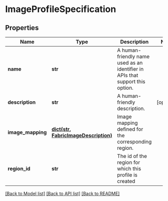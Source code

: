 # ImageProfileSpecification

## Properties
Name | Type | Description | Notes
------------ | ------------- | ------------- | -------------
**name** | **str** | A human-friendly name used as an identifier in APIs that support this option. | 
**description** | **str** | A human-friendly description. | [optional] 
**image_mapping** | [**dict(str, FabricImageDescription)**](FabricImageDescription.md) | Image mapping defined for the corresponding region. | 
**region_id** | **str** | The id of the region for which this profile is created | 

[[Back to Model list]](../README.md#documentation-for-models) [[Back to API list]](../README.md#documentation-for-api-endpoints) [[Back to README]](../README.md)

